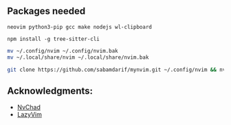 ## Packages needed

```
neovim python3-pip gcc make nodejs wl-clipboard
```

```
npm install -g tree-sitter-cli
```

```bash
mv ~/.config/nvim ~/.config/nvim.bak
mv ~/.local/share/nvim ~/.local/share/nvim.bak
```

```bash
git clone https://github.com/sabamdarif/mynvim.git ~/.config/nvim && nvim
```

## Acknowledgments:

- [NvChad](https://github.com/NvChad/NvChad)
- [LazyVim](https://github.com/LazyVim/LazyVim)
